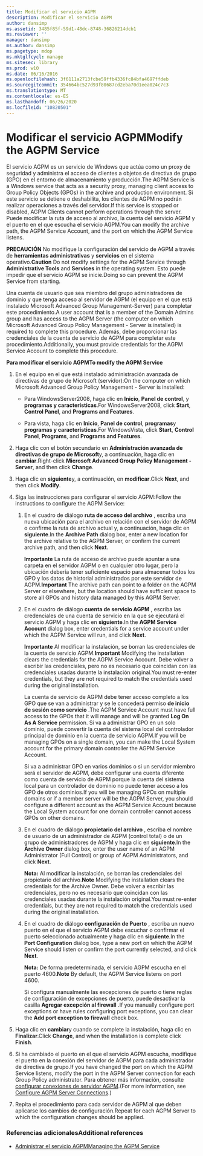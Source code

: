 ```yaml
---
title: Modificar el servicio AGPM
description: Modificar el servicio AGPM
author: dansimp
ms.assetid: 3485f85f-59d1-48dc-8748-36826214dcb1
ms.reviewer: ''
manager: dansimp
ms.author: dansimp
ms.pagetype: mdop
ms.mktglfcycl: manage
ms.sitesec: library
ms.prod: w10
ms.date: 06/16/2016
ms.openlocfilehash: 3f6111a2713fcbe59ffb4336fc84bfa4697ffdeb
ms.sourcegitcommit: 354664bc527d93f80687cd2eba70d1eea024c7c3
ms.translationtype: MT
ms.contentlocale: es-ES
ms.lasthandoff: 06/26/2020
ms.locfileid: "10820501"
---
```

# <span data-ttu-id="98161-103">Modificar el servicio AGPM</span><span class="sxs-lookup"><span data-stu-id="98161-103">Modify the AGPM Service</span></span>


<span data-ttu-id="98161-104">El servicio AGPM es un servicio de Windows que actúa como un proxy de seguridad y administra el acceso de clientes a objetos de directiva de grupo (GPO) en el entorno de almacenamiento y producción.</span><span class="sxs-lookup"><span data-stu-id="98161-104">The AGPM Service is a Windows service that acts as a security proxy, managing client access to Group Policy Objects (GPOs) in the archive and production environment.</span></span> <span data-ttu-id="98161-105">Si este servicio se detiene o deshabilita, los clientes de AGPM no podrán realizar operaciones a través del servidor.</span><span class="sxs-lookup"><span data-stu-id="98161-105">If this service is stopped or disabled, AGPM Clients cannot perform operations through the server.</span></span> <span data-ttu-id="98161-106">Puede modificar la ruta de acceso al archivo, la cuenta del servicio AGPM y el puerto en el que escucha el servicio AGPM.</span><span class="sxs-lookup"><span data-stu-id="98161-106">You can modify the archive path, the AGPM Service Account, and the port on which the AGPM Service listens.</span></span>

<span data-ttu-id="98161-107">**PRECAUCIÓN**  No modifique la configuración del servicio de AGPM a través de **herramientas administrativas** y **servicios** en el sistema operativo.</span><span class="sxs-lookup"><span data-stu-id="98161-107">**Caution** Do not modify settings for the AGPM Service through **Administrative Tools** and **Services** in the operating system.</span></span> <span data-ttu-id="98161-108">Esto puede impedir que el servicio AGPM se inicie.</span><span class="sxs-lookup"><span data-stu-id="98161-108">Doing so can prevent the AGPM Service from starting.</span></span>

 

<span data-ttu-id="98161-109">Una cuenta de usuario que sea miembro del grupo administradores de dominio y que tenga acceso al servidor de AGPM (el equipo en el que está instalado Microsoft Advanced Group Management-Server) para completar este procedimiento.</span><span class="sxs-lookup"><span data-stu-id="98161-109">A user account that is a member of the Domain Admins group and has access to the AGPM Server (the computer on which Microsoft Advanced Group Policy Management - Server is installed) is required to complete this procedure.</span></span> <span data-ttu-id="98161-110">Además, debe proporcionar las credenciales de la cuenta de servicio de AGPM para completar este procedimiento.</span><span class="sxs-lookup"><span data-stu-id="98161-110">Additionally, you must provide credentials for the AGPM Service Account to complete this procedure.</span></span>

**<span data-ttu-id="98161-111">Para modificar el servicio AGPM</span><span class="sxs-lookup"><span data-stu-id="98161-111">To modify the AGPM Service</span></span>**

1.  <span data-ttu-id="98161-112">En el equipo en el que está instalado administración avanzada de directivas de grupo de Microsoft (servidor):</span><span class="sxs-lookup"><span data-stu-id="98161-112">On the computer on which Microsoft Advanced Group Policy Management - Server is installed:</span></span>

    -   <span data-ttu-id="98161-113">Para WindowsServer2008, haga clic en **Inicio**, **Panel de control**, y **programas y características**.</span><span class="sxs-lookup"><span data-stu-id="98161-113">For WindowsServer2008, click **Start**, **Control Panel**, and **Programs and Features**.</span></span>

    -   <span data-ttu-id="98161-114">Para vista, haga clic en **Inicio**, **Panel de control**, **programas**y **programas y características**.</span><span class="sxs-lookup"><span data-stu-id="98161-114">For WindowsVista, click **Start**, **Control Panel**, **Programs**, and **Programs and Features**.</span></span>

2.  <span data-ttu-id="98161-115">Haga clic con el botón secundario en **Administración avanzada de directivas de grupo de Microsoft**y, a continuación, haga clic en **cambiar**.</span><span class="sxs-lookup"><span data-stu-id="98161-115">Right-click **Microsoft Advanced Group Policy Management - Server**, and then click **Change**.</span></span>

3.  <span data-ttu-id="98161-116">Haga clic en **siguiente**y, a continuación, en **modificar**.</span><span class="sxs-lookup"><span data-stu-id="98161-116">Click **Next**, and then click **Modify**.</span></span>

4.  <span data-ttu-id="98161-117">Siga las instrucciones para configurar el servicio AGPM:</span><span class="sxs-lookup"><span data-stu-id="98161-117">Follow the instructions to configure the AGPM Service:</span></span>

    1.  <span data-ttu-id="98161-118">En el cuadro de diálogo **ruta de acceso del archivo** , escriba una nueva ubicación para el archivo en relación con el servidor de AGPM o confirme la ruta de archivo actual y, a continuación, haga clic en **siguiente**.</span><span class="sxs-lookup"><span data-stu-id="98161-118">In the **Archive Path** dialog box, enter a new location for the archive relative to the AGPM Server, or confirm the current archive path, and then click **Next**.</span></span>

        <span data-ttu-id="98161-119">**Importante**  La ruta de acceso de archivo puede apuntar a una carpeta en el servidor AGPM o en cualquier otro lugar, pero la ubicación debería tener suficiente espacio para almacenar todos los GPO y los datos de historial administrados por este servidor de AGPM.</span><span class="sxs-lookup"><span data-stu-id="98161-119">**Important** The archive path can point to a folder on the AGPM Server or elsewhere, but the location should have sufficient space to store all GPOs and history data managed by this AGPM Server.</span></span>

         

    2.  <span data-ttu-id="98161-120">En el cuadro de diálogo **cuenta de servicio AGPM** , escriba las credenciales de una cuenta de servicio en la que se ejecutará el servicio AGPM y haga clic en **siguiente**.</span><span class="sxs-lookup"><span data-stu-id="98161-120">In the **AGPM Service Account** dialog box, enter credentials for a service account under which the AGPM Service will run, and click **Next**.</span></span>

        <span data-ttu-id="98161-121">**Importante**  Al modificar la instalación, se borran las credenciales de la cuenta de servicio AGPM.</span><span class="sxs-lookup"><span data-stu-id="98161-121">**Important** Modifying the installation clears the credentials for the AGPM Service Account.</span></span> <span data-ttu-id="98161-122">Debe volver a escribir las credenciales, pero no es necesario que coincidan con las credenciales usadas durante la instalación original.</span><span class="sxs-lookup"><span data-stu-id="98161-122">You must re-enter credentials, but they are not required to match the credentials used during the original installation.</span></span>

        <span data-ttu-id="98161-123">La cuenta de servicio de AGPM debe tener acceso completo a los GPO que se van a administrar y se le concederá permiso **de inicio de sesión como servicio** .</span><span class="sxs-lookup"><span data-stu-id="98161-123">The AGPM Service Account must have full access to the GPOs that it will manage and will be granted **Log On As A Service** permission.</span></span> <span data-ttu-id="98161-124">Si va a administrar GPO en un solo dominio, puede convertir la cuenta del sistema local del controlador principal de dominio en la cuenta de servicio AGPM.</span><span class="sxs-lookup"><span data-stu-id="98161-124">If you will be managing GPOs on a single domain, you can make the Local System account for the primary domain controller the AGPM Service Account.</span></span>

        <span data-ttu-id="98161-125">Si va a administrar GPO en varios dominios o si un servidor miembro será el servidor de AGPM, debe configurar una cuenta diferente como cuenta de servicio de AGPM porque la cuenta del sistema local para un controlador de dominio no puede tener acceso a los GPO de otros dominios.</span><span class="sxs-lookup"><span data-stu-id="98161-125">If you will be managing GPOs on multiple domains or if a member server will be the AGPM Server, you should configure a different account as the AGPM Service Account because the Local System account for one domain controller cannot access GPOs on other domains.</span></span>

         

    3.  <span data-ttu-id="98161-126">En el cuadro de diálogo **propietario del archivo** , escriba el nombre de usuario de un administrador de AGPM (control total) o de un grupo de administradores de AGPM y haga clic en **siguiente**.</span><span class="sxs-lookup"><span data-stu-id="98161-126">In the **Archive Owner** dialog box, enter the user name of an AGPM Administrator (Full Control) or group of AGPM Administrators, and click **Next**.</span></span>

        <span data-ttu-id="98161-127">**Nota:**  Al modificar la instalación, se borran las credenciales del propietario del archivo.</span><span class="sxs-lookup"><span data-stu-id="98161-127">**Note** Modifying the installation clears the credentials for the Archive Owner.</span></span> <span data-ttu-id="98161-128">Debe volver a escribir las credenciales, pero no es necesario que coincidan con las credenciales usadas durante la instalación original.</span><span class="sxs-lookup"><span data-stu-id="98161-128">You must re-enter credentials, but they are not required to match the credentials used during the original installation.</span></span>

         

    4.  <span data-ttu-id="98161-129">En el cuadro de diálogo **configuración de Puerto** , escriba un nuevo puerto en el que el servicio AGPM debe escuchar o confirmar el puerto seleccionado actualmente y haga clic en **siguiente**.</span><span class="sxs-lookup"><span data-stu-id="98161-129">In the **Port Configuration** dialog box, type a new port on which the AGPM Service should listen or confirm the port currently selected, and click **Next**.</span></span>

        <span data-ttu-id="98161-130">**Nota:**  De forma predeterminada, el servicio AGPM escucha en el puerto 4600.</span><span class="sxs-lookup"><span data-stu-id="98161-130">**Note** By default, the AGPM Service listens on port 4600.</span></span>

        <span data-ttu-id="98161-131">Si configura manualmente las excepciones de puerto o tiene reglas de configuración de excepciones de puerto, puede desactivar la casilla **Agregar excepción al firewall** .</span><span class="sxs-lookup"><span data-stu-id="98161-131">If you manually configure port exceptions or have rules configuring port exceptions, you can clear the **Add port exception to firewall** check box.</span></span>

         

5.  <span data-ttu-id="98161-132">Haga clic en **cambiar**y cuando se complete la instalación, haga clic en **Finalizar**.</span><span class="sxs-lookup"><span data-stu-id="98161-132">Click **Change**, and when the installation is complete click **Finish**.</span></span>

6.  <span data-ttu-id="98161-133">Si ha cambiado el puerto en el que el servicio AGPM escucha, modifique el puerto en la conexión del servidor de AGPM para cada administrador de directiva de grupo.</span><span class="sxs-lookup"><span data-stu-id="98161-133">If you have changed the port on which the AGPM Service listens, modify the port in the AGPM Server connection for each Group Policy administrator.</span></span> <span data-ttu-id="98161-134">Para obtener más información, consulte [configurar conexiones de servidor AGPM](configure-agpm-server-connections-agpm30ops.md).</span><span class="sxs-lookup"><span data-stu-id="98161-134">(For more information, see [Configure AGPM Server Connections](configure-agpm-server-connections-agpm30ops.md).)</span></span>

7.  <span data-ttu-id="98161-135">Repita el procedimiento para cada servidor de AGPM al que deben aplicarse los cambios de configuración.</span><span class="sxs-lookup"><span data-stu-id="98161-135">Repeat for each AGPM Server to which the configuration changes should be applied.</span></span>

### <span data-ttu-id="98161-136">Referencias adicionales</span><span class="sxs-lookup"><span data-stu-id="98161-136">Additional references</span></span>

-   [<span data-ttu-id="98161-137">Administrar el servicio AGPM</span><span class="sxs-lookup"><span data-stu-id="98161-137">Managing the AGPM Service</span></span>](managing-the-agpm-service-agpm30ops.md)

 

 





